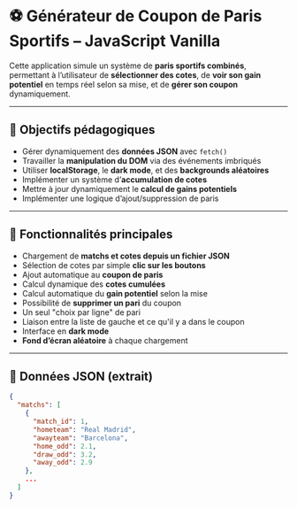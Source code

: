 # ⚽️ Générateur de Coupon de Paris Sportifs – JavaScript Vanilla

Cette application simule un système de **paris sportifs combinés**, permettant à l’utilisateur de **sélectionner des cotes**, de **voir son gain potentiel** en temps réel selon sa mise, et de **gérer son coupon** dynamiquement.

---

## 🎯 Objectifs pédagogiques

- Gérer dynamiquement des **données JSON** avec `fetch()`
- Travailler la **manipulation du DOM** via des événements imbriqués
- Utiliser **localStorage**, le **dark mode**, et des **backgrounds aléatoires**
- Implémenter un système d’**accumulation de cotes**
- Mettre à jour dynamiquement le **calcul de gains potentiels**
- Implémenter une logique d’ajout/suppression de paris

---

## 🔧 Fonctionnalités principales

- Chargement de **matchs et cotes depuis un fichier JSON**
- Sélection de cotes par simple **clic sur les boutons**
- Ajout automatique au **coupon de paris**
- Calcul dynamique des **cotes cumulées**
- Calcul automatique du **gain potentiel** selon la mise
- Possibilité de **supprimer un pari** du coupon
- Un seul "choix par ligne" de pari
- Liaison entre la liste de gauche et ce qu'il y a dans le coupon
- Interface en **dark mode**
- **Fond d’écran aléatoire** à chaque chargement

---

## 🧪 Données JSON (extrait)

```json
{
  "matchs": [
    {
      "match_id": 1,
      "hometeam": "Real Madrid",
      "awayteam": "Barcelona",
      "home_odd": 2.1,
      "draw_odd": 3.2,
      "away_odd": 2.9
    },
    ...
  ]
}
